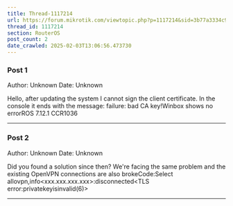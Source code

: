 ```yaml
---
title: Thread-1117214
url: https://forum.mikrotik.com/viewtopic.php?p=1117214&sid=3b77a3334c914448dbbc02bfdff4c3aa#p1117214
thread_id: 1117214
section: RouterOS
post_count: 2
date_crawled: 2025-02-03T13:06:56.473730
---
```


### Post 1
Author: Unknown
Date: Unknown

Hello, after updating the system I cannot sign the client certificate. In the console it ends with the message: failure: bad CA key!Winbox shows no errorROS 7.12.1 CCR1036

---
### Post 2
Author: Unknown
Date: Unknown

Did you found a solution since then? We're facing the same problem and the existing OpenVPN connections are also brokeCode:Select allovpn,info<xxx.xxx.xxx.xxx>:disconnected<TLS error:privatekeyisinvalid(6)>

---
